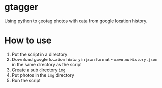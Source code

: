 # gtagger
Using python to geotag photos with data from google location history.

# How to use

1. Put the script in a directory
2. Download google location history in json format - save as `History.json` in the same directory as the script
3. Create a sub directory `img`
4. Put photos in the `img` directory
5. Run the script
